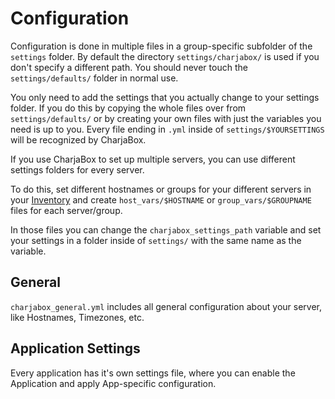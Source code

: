 # Configuration

Configuration is done in multiple files in a group-specific subfolder of the `settings` folder. By default the directory `settings/charjabox/` is used if you don't specify a different path. You should never touch the `settings/defaults/` folder in normal use.

You only need to add the settings that you actually change to your settings folder. If you do this by copying the whole files over from `settings/defaults/` or by creating your own files with just the variables you need is up to you.
Every file ending in `.yml` inside of `settings/$YOURSETTINGS` will be recognized by CharjaBox. 

If you use CharjaBox to set up multiple servers, you can use different settings folders for every server. 

To do this, set different hostnames or groups for your different servers in your [Inventory](https://docs.ansible.com/ansible/latest/user_guide/intro_inventory.html#inventory-basics-hosts-and-groups) and create 
`host_vars/$HOSTNAME` or `group_vars/$GROUPNAME` files for each server/group. 

In those files you can change the `charjabox_settings_path` variable and set your settings in a folder inside of `settings/` with the same name as the variable.

## General

`charjabox_general.yml` includes all general configuration about your server, like Hostnames, Timezones, etc.

## Application Settings

Every application has it's own settings file, where you can enable the Application and apply App-specific configuration.